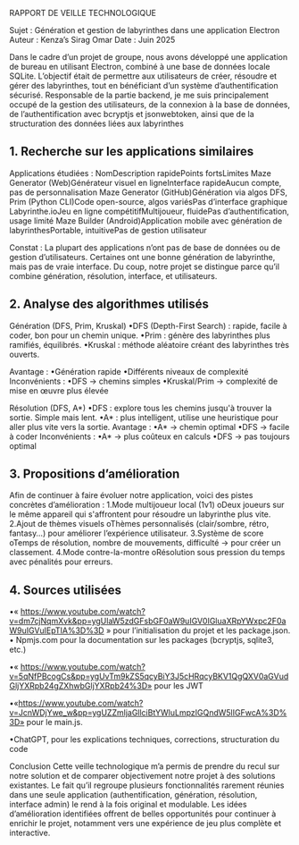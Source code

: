 RAPPORT DE VEILLE TECHNOLOGIQUE

Sujet : Génération et gestion de labyrinthes dans une application Electron
Auteur : Kenza’s Sirag Omar
Date : Juin 2025

Dans le cadre d’un projet de groupe, nous avons développé une application de bureau en utilisant Electron, combiné à une base de données locale SQLite. L’objectif était de permettre aux utilisateurs de créer, résoudre et gérer des labyrinthes, tout en bénéficiant d’un système d’authentification sécurisé.
Responsable de la partie backend, je me suis principalement occupé de la gestion des utilisateurs, de la connexion à la base de données, de l’authentification avec bcryptjs et jsonwebtoken, ainsi que de la structuration des données liées aux labyrinthes
## 1. Recherche sur les applications similaires 

Applications étudiées :
NomDescription rapidePoints fortsLimites
Maze Generator (Web)Générateur visuel en ligneInterface rapideAucun compte, pas de personnalisation
Maze Generator (GitHub)Génération via algos DFS, Prim (Python CLI)Code open-source, algos variésPas d’interface graphique
Labyrinthe.ioJeu en ligne compétitifMultijoueur, fluidePas d’authentification, usage limité
Maze Builder (Android)Application mobile avec génération de labyrinthesPortable, intuitivePas de gestion utilisateur

Constat : La plupart des applications n’ont pas de base de données ou de gestion d’utilisateurs. Certaines ont une bonne génération de labyrinthe, mais pas de vraie interface.
Du coup, notre projet se distingue parce qu’il combine génération, résolution, interface, et utilisateurs.



## 2. Analyse des algorithmes utilisés

Génération (DFS, Prim, Kruskal) 
•DFS (Depth-First Search) : rapide, facile à coder, bon pour un chemin unique.
•Prim : génère des labyrinthes plus ramifiés, équilibrés.
•Kruskal : méthode aléatoire créant des labyrinthes très ouverts.

Avantage :
•Génération rapide
•Différents niveaux de complexité
Inconvénients :
•DFS → chemins simples
•Kruskal/Prim → complexité de mise en œuvre plus élevée

Résolution (DFS, A*) 
•DFS : explore tous les chemins jusqu'à trouver la sortie. Simple mais lent.
•A* : plus intelligent, utilise une heuristique pour aller plus vite vers la sortie.
Avantage :
•A* → chemin optimal
•DFS → facile à coder
Inconvénients :
•A* → plus coûteux en calculs
•DFS → pas toujours optimal

## 3. Propositions d’amélioration

Afin de continuer à faire évoluer notre application, voici des pistes concrètes d’amélioration :
1.Mode multijoueur local (1v1)
oDeux joueurs sur le même appareil qui s'affrontent pour résoudre un labyrinthe plus vite.
2.Ajout de thèmes visuels
oThèmes personnalisés (clair/sombre, rétro, fantasy…) pour améliorer l’expérience utilisateur.
3.Système de score
oTemps de résolution, nombre de mouvements, difficulté → pour créer un classement.
4.Mode contre-la-montre
oRésolution sous pression du temps avec pénalités pour erreurs.

## 4. Sources utilisées
•« https://www.youtube.com/watch?v=dm7cjNqmXvk&pp=ygUlaW5zdGFsbGF0aW9uIGV0IGluaXRpYWxpc2F0aW9uIGVuIEpTIA%3D%3D » pour l’initialisation du projet et les package.json.
• Npmjs.com pour la documentation sur les packages (bcryptjs, sqlite3, etc.)

•« https://www.youtube.com/watch?v=5qNfPBcogCs&pp=ygUvTm9kZS5qcyBiY3J5cHRqcyBKV1QgQXV0aGVudGljYXRpb24gZXhwbGljYXRpb24%3D» pour les JWT 

•«https://www.youtube.com/watch?v=JcnWDjYwe_w&pp=ygUZZmljaGllciBtYWluLmpzIGQndW5lIGFwcA%3D%3D» pour le main.js.

•ChatGPT, pour les explications techniques, corrections, structuration du code

Conclusion
Cette veille technologique m’a permis de prendre du recul sur notre solution et de comparer objectivement notre projet à des solutions existantes.
Le fait qu’il regroupe plusieurs fonctionnalités rarement réunies dans une seule application (authentification, génération, résolution, interface admin) le rend à la fois original et modulable. Les idées d’amélioration identifiées offrent de belles opportunités pour continuer à enrichir le projet, notamment vers une expérience de jeu plus complète et interactive.